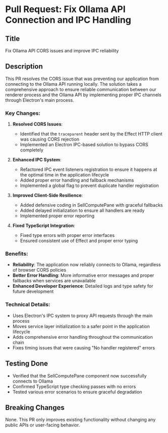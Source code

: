 # Pull Request: Fix Ollama API Connection and IPC Handling

## Title

Fix Ollama API CORS issues and improve IPC reliability

## Description

This PR resolves the CORS issue that was preventing our application from connecting to the Ollama API running locally. The solution takes a comprehensive approach to ensure reliable communication between our renderer process and the Ollama API by implementing proper IPC channels through Electron's main process.

### Key Changes:

1. **Resolved CORS Issues**:

   - Identified that the `traceparent` header sent by the Effect HTTP client was causing CORS rejection
   - Implemented an Electron IPC-based solution to bypass CORS completely

2. **Enhanced IPC System**:

   - Refactored IPC event listeners registration to ensure it happens at the optimal time in the application lifecycle
   - Added proper error handling and fallback mechanisms
   - Implemented a global flag to prevent duplicate handler registration

3. **Improved Client-Side Resilience**:

   - Added defensive coding in SellComputePane with graceful fallbacks
   - Added delayed initialization to ensure all handlers are ready
   - Implemented proper error reporting

4. **Fixed TypeScript Integration**:
   - Fixed type errors with proper error interfaces
   - Ensured consistent use of Effect and proper error typing

### Benefits:

- **Reliability**: The application now reliably connects to Ollama, regardless of browser CORS policies
- **Better Error Handling**: More informative error messages and proper fallbacks when services are unavailable
- **Enhanced Developer Experience**: Detailed logs and type safety for future development

### Technical Details:

- Uses Electron's IPC system to proxy API requests through the main process
- Moves service layer initialization to a safer point in the application lifecycle
- Adds comprehensive error handling throughout the communication chain
- Fixes timing issues that were causing "No handler registered" errors

## Testing Done

- Verified that the SellComputePane component now successfully connects to Ollama
- Confirmed TypeScript type checking passes with no errors
- Tested various error scenarios to ensure graceful degradation

## Breaking Changes

None. This PR only improves existing functionality without changing any public APIs or user-facing behavior.
